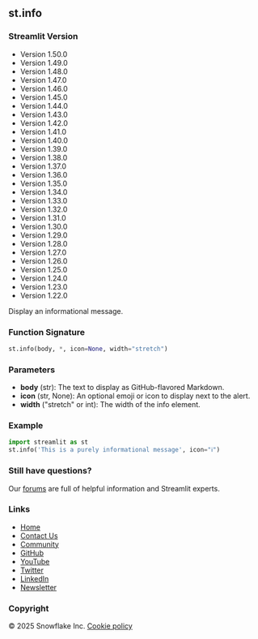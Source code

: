 ## st.info
### Streamlit Version
* Version 1.50.0
* Version 1.49.0
* Version 1.48.0
* Version 1.47.0
* Version 1.46.0
* Version 1.45.0
* Version 1.44.0
* Version 1.43.0
* Version 1.42.0
* Version 1.41.0
* Version 1.40.0
* Version 1.39.0
* Version 1.38.0
* Version 1.37.0
* Version 1.36.0
* Version 1.35.0
* Version 1.34.0
* Version 1.33.0
* Version 1.32.0
* Version 1.31.0
* Version 1.30.0
* Version 1.29.0
* Version 1.28.0
* Version 1.27.0
* Version 1.26.0
* Version 1.25.0
* Version 1.24.0
* Version 1.23.0
* Version 1.22.0

Display an informational message.

### Function Signature
```python
st.info(body, *, icon=None, width="stretch")
```

### Parameters
* **body** (str): The text to display as GitHub-flavored Markdown.
* **icon** (str, None): An optional emoji or icon to display next to the alert.
* **width** ("stretch" or int): The width of the info element.

### Example
```python
import streamlit as st
st.info('This is a purely informational message', icon="ℹ️")
```

### Still have questions?
Our [forums](https://discuss.streamlit.io) are full of helpful information and Streamlit experts.

### Links
* [Home](/)
* [Contact Us](mailto:hello@streamlit.io?subject=Contact%20from%20documentation%20)
* [Community](https://discuss.streamlit.io)
* [GitHub](https://github.com/streamlit)
* [YouTube](https://www.youtube.com/channel/UC3LD42rjj-Owtxsa6PwGU5Q)
* [Twitter](https://twitter.com/streamlit)
* [LinkedIn](https://www.linkedin.com/company/streamlit)
* [Newsletter](https://info.snowflake.com/streamlit-newsletter-sign-up.html)

### Copyright
&copy; 2025 Snowflake Inc.
[Cookie policy](https://www.streamlit.io/cookie-policy)